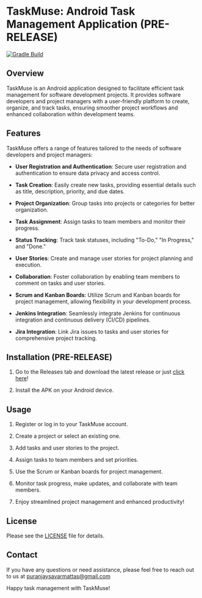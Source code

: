 # TaskMuse: Android Task Management Application (PRE-RELEASE)

[![Gradle Build](https://github.com/psavarmattas/TaskMuse/actions/workflows/gradle_build.yaml/badge.svg?branch=main)](https://github.com/psavarmattas/TaskMuse/actions/workflows/gradle_build.yaml)

## Overview

TaskMuse is an Android application designed to facilitate efficient task management for software development projects. It provides software developers and project managers with a user-friendly platform to create, organize, and track tasks, ensuring smoother project workflows and enhanced collaboration within development teams.

## Features

TaskMuse offers a range of features tailored to the needs of software developers and project managers:

- **User Registration and Authentication**: Secure user registration and authentication to ensure data privacy and access control.

- **Task Creation**: Easily create new tasks, providing essential details such as title, description, priority, and due dates.

- **Project Organization**: Group tasks into projects or categories for better organization.

- **Task Assignment**: Assign tasks to team members and monitor their progress.

- **Status Tracking**: Track task statuses, including "To-Do," "In Progress," and "Done."

- **User Stories**: Create and manage user stories for project planning and execution.

- **Collaboration**: Foster collaboration by enabling team members to comment on tasks and user stories.

- **Scrum and Kanban Boards**: Utilize Scrum and Kanban boards for project management, allowing flexibility in your development process.

- **Jenkins Integration**: Seamlessly integrate Jenkins for continuous integration and continuous delivery (CI/CD) pipelines.

- **Jira Integration**: Link Jira issues to tasks and user stories for comprehensive project tracking.

## Installation (PRE-RELEASE)

1. Go to the Releases tab and download the latest release or just [click here]()!

2. Install the APK on your Android device.

## Usage

1. Register or log in to your TaskMuse account.

2. Create a project or select an existing one.

3. Add tasks and user stories to the project.

4. Assign tasks to team members and set priorities.

5. Use the Scrum or Kanban boards for project management.

6. Monitor task progress, make updates, and collaborate with team members.

7. Enjoy streamlined project management and enhanced productivity!

## License

Please see the [LICENSE](https://github.com/psavarmattas/TaskMuse/blob/main/LICENSE) file for details.

## Contact

If you have any questions or need assistance, please feel free to reach out to us at puranjaysavarmattas@gmail.com

Happy task management with TaskMuse!
